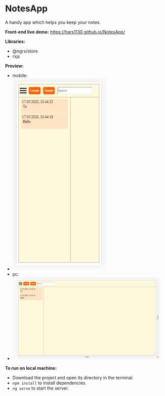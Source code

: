 # NotesApp
A handy app which helps you keep your notes.

**Front-end live demo:**  https://hars1130.github.io/NotesApp/

**Libraries:**
* @ngrx/store
* rxjs

**Preview:**
* mobile:
* ![image of iphone view](src/assets/iphone.jpg)
* pc:
* ![image of pc view](src/assets/pc.JPG)

**To run on local machine:**
* Download the project and open its directory in the terminal.
* `npm install` to install dependencies.
* `ng serve` to start the server.
